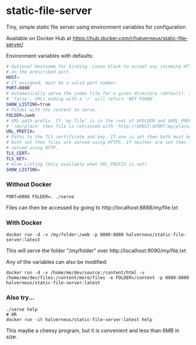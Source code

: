 # static-file-server
Tiny, simple static file server using environment variables for configuration

Available on Docker Hub at https://hub.docker.com/r/halverneus/static-file-server/

Environment variables with defaults:
```bash
# Optional Hostname for binding. Leave black to accept any incoming HTTP request
# on the prescribed port.
HOST=
# If assigned, must be a valid port number.
PORT=8080
# Automatically serve the index file for a given directory (default). If set to
# 'false', URLs ending with a '/' will return 'NOT FOUND'.
SHOW_LISTING=true
# Folder with the content to serve.
FOLDER=/web
# URL path prefix. If 'my.file' is in the root of $FOLDER and $URL_PREFIX is
# '/my/place' then file is retrieved with 'http://$HOST:$PORT/my/place/my.file'.
URL_PREFIX=
# Paths to the TLS certificate and key. If one is set then both must be set. If
# both set then files are served using HTTPS. If neither are set then files are
# served using HTTP.
TLS_CERT=
TLS_KEY=
# Hide Listing (Only available when URL_PREFIX is set)
SHOW_LISTING=
```

### Without Docker
```
PORT=8888 FOLDER=. ./serve
```
Files can then be accessed by going to http://localhost:8888/my/file.txt

### With Docker
```
docker run -d -v /my/folder:/web -p 8080:8080 halverneus/static-file-server:latest
```
This will serve the folder "/my/folder" over http://localhost:9090/my/file.txt

Any of the variables can also be modified:
```
docker run -d -v /home/me/dev/source:/content/html -v /home/me/dev/files:/content/more/files -e FOLDER=/content -p 8080:8080 halverneus/static-file-server:latest
```

### Also try...
```
./serve help
# OR
docker run -it halverneus/static-file-server:latest help
```
This maybe a cheesy program, but it is convenient and less than 6MB in size.
